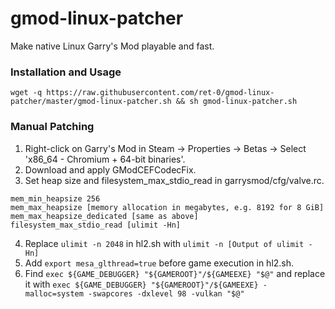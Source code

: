 # gmod-linux-patcher
Make native Linux Garry's Mod playable and fast.

### Installation and Usage
`wget -q https://raw.githubusercontent.com/ret-0/gmod-linux-patcher/master/gmod-linux-patcher.sh && sh gmod-linux-patcher.sh`

### Manual Patching
1. Right-click on Garry's Mod in Steam -> Properties -> Betas -> Select 'x86_64 - Chromium + 64-bit binaries'.
2. Download and apply GModCEFCodecFix.
3. Set heap size and filesystem_max_stdio_read in garrysmod/cfg/valve.rc.
```
mem_min_heapsize 256
mem_max_heapsize [memory allocation in megabytes, e.g. 8192 for 8 GiB]
mem_max_heapsize_dedicated [same as above]
filesystem_max_stdio_read [ulimit -Hn]
```
4. Replace `ulimit -n 2048` in hl2.sh with `ulimit -n [Output of ulimit -Hn]`
5. Add `export mesa_glthread=true` before game execution in hl2.sh.
6. Find `exec ${GAME_DEBUGGER} "${GAMEROOT}"/${GAMEEXE} "$@"` and replace it with `exec ${GAME_DEBUGGER} "${GAMEROOT}"/${GAMEEXE} -malloc=system -swapcores -dxlevel 98 -vulkan "$@"`

